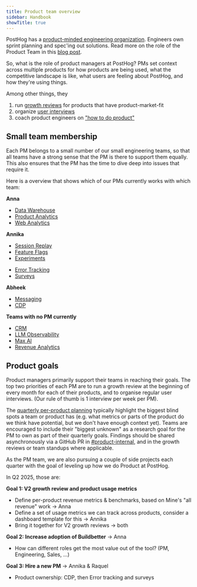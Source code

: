 ```yaml
---
title: Product team overview
sidebar: Handbook
showTitle: true
---
```


PostHog has a [product-minded engineering organization](/blog/turning-engineers-into-product-people). Engineers own sprint planning and spec'ing out solutions. Read more on the role of the Product Team in this [blog post](/blog/product-at-posthog).

So, what is the role of product managers at PostHog? PMs set context across multiple products for how products are being used, what the competitive landscape is like, what users are feeling about PostHog, and how they're using things.

Among other things, they

1. run [growth reviews](/handbook/product/per-product-growth-reviews) for products that have product-market-fit
2. organize [user interviews](/handbook/product/user-feedback)
3. coach product engineers on ["how to do product"](/handbook/engineering/product-engineering)

## Small team membership

Each PM belongs to a small number of our small engineering teams, so that all teams have a strong sense that the PM is there to support them equally. This also ensures that the PM has the time to dive deep into issues that require it.

Here is a overview that shows which of our PMs currently works with which team:

**Anna**
- [Data Warehouse](/teams/data-warehouse)
- [Product Analytics](/teams/product-analytics)
- [Web Analytics](web-analytics)

**Annika**
- [Session Replay](/teams/session-replay)
- [Feature Flags](/teams/feature-flags)
- [Experiments](/teams/experiments)

<TeamMember name="Cory Slater" />

- [Error Tracking](/teams/error-tracking)
- [Surveys](/teams/surveys)

**Abheek**
- [Messaging](/teams/messaging)
- [CDP](/teams/cdp)
  
**Teams with no PM currently**

- [CRM](/teams/crm)
- [LLM Observability](/teams/llm-observability)
- [Max AI](/teams/max-ai)
- [Revenue Analytics](/teams/revenue-analytics)

## Product goals

Product managers primarily support their teams in reaching their goals. The top two priorities of each PM are to run a growth review at the beginning of every month for each of their products, and to organise regular user interviews. (Our rule of thumb is 1 interview per week per PM).

The [quarterly per-product planning](/handbook/company/goal-setting) typically highlight the biggest blind spots a team or product has (e.g. what metrics or parts of the product do we think have potential, but we don't have enough context yet). Teams are encouraged to include their "biggest unknown" as a research goal for the PM to own as part of their quarterly goals. Findings should be shared asynchronously via a GitHub PR in [#product-internal](https://github.com/PostHog/product-internal), and in the growth reviews or team standups where applicable.

As the PM team, we are also pursuing a couple of side projects each quarter with the goal of leveling up how we do Product at PostHog.

In Q2 2025, those are:

**Goal 1: V2 growth review and product usage metrics**
* Define per-product revenue metrics & benchmarks, based on Mine's "all revenue" work -> Anna
* Define a set of usage metrics we can track across products, consider a dashboard template for this -> Annika
* Bring it together for V2 growth reviews -> both

**Goal 2: Increase adoption of Buildbetter** -> Anna
* How can different roles get the most value out of the tool? (PM, Engineering, Sales, ...)

**Goal 3: Hire a new PM** -> Annika & Raquel
* Product ownership: CDP, then Error tracking and surveys
